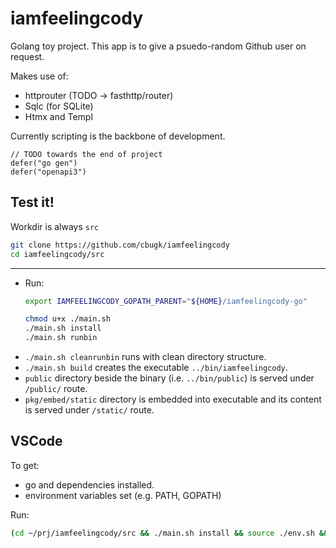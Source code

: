 # iamfeelingcody
Golang toy project. This app is to give a psuedo-random Github user on request.

Makes use of:
* httprouter (TODO -> fasthttp/router)
* Sqlc (for SQLite)
* Htmx and Templ

Currently scripting is the backbone of development.
```
// TODO towards the end of project
defer("go gen")
defer("openapi3")
```

## Test it!
Workdir is always `src`
```sh
git clone https://github.com/cbugk/iamfeelingcody
cd iamfeelingcody/src
```
---
* Run:
    ```sh
    export IAMFEELINGCODY_GOPATH_PARENT="${HOME}/iamfeelingcody-go"
    
    chmod u+x ./main.sh
    ./main.sh install
    ./main.sh runbin
    ```
* `./main.sh cleanrunbin` runs with clean directory structure.
* `./main.sh build` creates the executable `../bin/iamfeelingcody`.
* `public` directory beside the binary (i.e. `../bin/public`) is served under `/public/` route.
* `pkg/embed/static` directory is embedded into executable and its content is served under `/static/` route.

## VSCode
To get:
* go and dependencies installed.
* environment variables set (e.g. PATH, GOPATH)

Run:
```sh
(cd ~/prj/iamfeelingcody/src && ./main.sh install && source ./env.sh && code ..)
```
